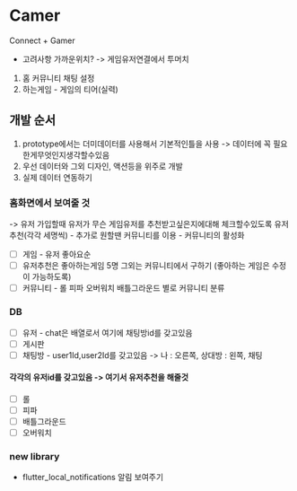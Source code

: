 # Camer
Connect + Gamer
- 고려사항 가까운위치? -> 게임유저연결에서 투머치
1. 홈 커뮤니티 채팅 설정
2. 하는게임 - 게임의 티어(실력)
## 개발 순서
1. prototype에서는 더미데이터를 사용해서 기본적인틀을 사용 -> 데이터에 꼭 필요한게무엇인지생각할수있음
2. 우선 데이터와 그외 디자인, 액션등을 위주로 개발
3. 실제 데이터 연동하기


### 홈화면에서 보여줄 것
-> 유저 가입할때 유저가 무슨 게임유저를 추천받고싶은지에대해 체크할수있도록
유저 추천(각각 세명씩) - 추가로 원할땐 커뮤니티를 이용 - 커뮤니티의 활성화
- [ ] 게임 - 유저 좋아요순
- [ ] 유저추천은 좋아하는게임 5명 그외는 커뮤니티에서 구하기 (좋아하는 게임은 수정이 가능하도록)
- [ ] 커뮤니티 - 롤 피파 오버워치 배틀그라운드 별로 커뮤니티 분류

### DB
- [ ] 유저 - chat은 배열로서 여기에 채팅방id를 갖고있음
- [ ] 게시판
- [ ] 채팅방 - user1Id,user2Id를 갖고있음 -> 나 : 오른쪽, 상대방 : 왼쪽, 채팅
#### 각각의 유저id를 갖고있음 -> 여기서 유저추천을 해줄것
- [ ] 롤
- [ ] 피파
- [ ] 배틀그라운드
- [ ] 오버워치

### new library
- flutter_local_notifications 알림 보여주기